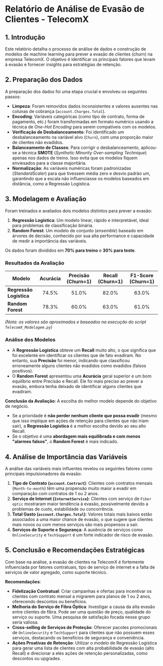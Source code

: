 # Relatório de Análise de Evasão de Clientes - TelecomX

## 1. Introdução

Este relatório detalha o processo de análise de dados e construção de modelos de machine learning para prever a evasão de clientes (churn) na empresa TelecomX. O objetivo é identificar os principais fatores que levam à evasão e fornecer insights para estratégias de retenção.

## 2. Preparação dos Dados

A preparação dos dados foi uma etapa crucial e envolveu os seguintes passos:

- **Limpeza**: Foram removidos dados inconsistentes e valores ausentes nas colunas de cobrança (`account.Charges.Total`).
- **Encoding**: Variáveis categóricas (como tipo de contrato, forma de pagamento, etc.) foram transformadas em formato numérico usando a técnica de *One-Hot Encoding* para serem compatíveis com os modelos.
- **Verificação de Desbalanceamento**: Foi identificado um desbalanceamento na variável alvo (`Churn`), com uma proporção maior de clientes não evadidos.
- **Balanceamento de Classes**: Para corrigir o desbalanceamento, aplicou-se a técnica **SMOTE** (*Synthetic Minority Over-sampling Technique*) apenas nos dados de treino. Isso evita que os modelos fiquem enviesados para a classe majoritária.
- **Normalização**: As variáveis numéricas foram padronizadas (*StandardScaler*) para que tivessem média zero e desvio padrão um, garantindo que a escala não influenciasse os modelos baseados em distância, como a Regressão Logística.

## 3. Modelagem e Avaliação

Foram treinados e avaliados dois modelos distintos para prever a evasão:

1.  **Regressão Logística**: Um modelo linear, rápido e interpretável, ideal para problemas de classificação binária.
2.  **Random Forest**: Um modelo de conjunto (*ensemble*) baseado em árvores de decisão, conhecido por sua alta performance e capacidade de medir a importância das variáveis.

Os dados foram divididos em **70% para treino** e **30% para teste**.

### Resultados da Avaliação

| Modelo                | Acurácia | Precisão (Churn=1) | Recall (Churn=1) | F1-Score (Churn=1) |
| --------------------- | :------: | :----------------: | :--------------: | :----------------: |
| **Regressão Logística** |  74.5%   |        51.0%       |      82.0%       |       63.0%        |
| **Random Forest**       |  78.3%   |        60.0%       |      63.0%       |       61.0%        |

*(Nota: os valores são aproximados e baseados na execução do script `TelecomX_Modelagem.py`)*

### Análise dos Modelos

- A **Regressão Logística** obteve um **Recall** muito alto, o que significa que foi excelente em identificar os clientes que de fato evadiram. No entanto, sua **Precisão** foi menor, indicando que classificou erroneamente alguns clientes não evadidos como evadidos (falsos positivos).
- O **Random Forest** apresentou uma **Acurácia** geral superior e um bom equilíbrio entre Precisão e Recall. Ele foi mais preciso ao prever a evasão, embora tenha deixado de identificar alguns clientes que evadiram.

**Conclusão da Avaliação**: A escolha do melhor modelo depende do objetivo de negócio.
- Se a prioridade é **não perder nenhum cliente que possa evadir** (mesmo que isso implique em ações de retenção para clientes que não iriam sair), a **Regressão Logística** é a melhor escolha devido ao seu alto Recall.
- Se o objetivo é uma **abordagem mais equilibrada e com menos "alarmes falsos"**, o **Random Forest** é mais indicado.

## 4. Análise de Importância das Variáveis

A análise das variáveis mais influentes revelou os seguintes fatores como principais impulsionadores da evasão:

1.  **Tipo de Contrato (`account.Contract`)**: Clientes com contratos mensais (`Month-to-month`) têm uma propensão muito maior a evadir em comparação com contratos de 1 ou 2 anos.
2.  **Serviço de Internet (`InternetService`)**: Clientes com serviço de `Fiber optic` mostraram maior tendência à evasão, possivelmente devido a problemas de custo, estabilidade ou concorrência.
3.  **Total Gasto (`account.Charges.Total`)**: Valores totais mais baixos estão associados a uma maior chance de evasão, o que sugere que clientes mais novos ou com menos serviços são mais propensos a sair.
4.  **Serviços de Suporte e Segurança**: A ausência de serviços como `OnlineSecurity` e `TechSupport` é um forte indicador de risco de evasão.

## 5. Conclusão e Recomendações Estratégicas

Com base na análise, a evasão de clientes na TelecomX é fortemente influenciada por fatores contratuais, tipo de serviço de internet e a falta de serviços de valor agregado, como suporte técnico.

**Recomendações**:

- **Fidelização Contratual**: Criar campanhas e ofertas para incentivar os clientes com contrato mensal a migrarem para planos de 1 ou 2 anos, oferecendo descontos ou benefícios.
- **Melhoria do Serviço de Fibra Óptica**: Investigar a causa da alta evasão entre clientes de fibra. Pode ser uma questão de preço, qualidade do serviço ou suporte. Uma pesquisa de satisfação focada nesse grupo seria valiosa.
- **Cross-selling de Serviços de Proteção**: Oferecer pacotes promocionais de `OnlineSecurity` e `TechSupport` para clientes que não possuem esses serviços, destacando os benefícios de segurança e conveniência.
- **Ações Proativas de Retenção**: Utilizar o modelo de Regressão Logística para gerar uma lista de clientes com alta probabilidade de evasão (alto Recall) e direcionar a eles ações de retenção personalizadas, como descontos ou upgrades.
